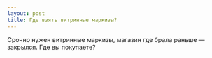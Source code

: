 ```yaml
---
layout: post 
title: Где взять витринные маркизы? 
--- 
```

Срочно нужен витринные маркизы, магазин где брала раньше — закрылся. Где вы покупаете?